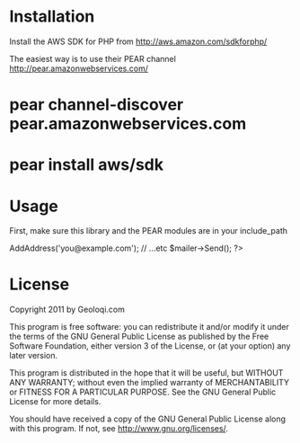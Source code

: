 Installation
============

Install the AWS SDK for PHP from http://aws.amazon.com/sdkforphp/

The easiest way is to use their PEAR channel
http://pear.amazonwebservices.com/

# pear channel-discover pear.amazonwebservices.com
# pear install aws/sdk

Usage
=====

First, make sure this library and the PEAR modules are in your include_path

<?php
require_once('AmazonSESMailer.php');

// Create a mailer class with your Amazon ID/Secret in the constructor
$mailer = new AmazonSESMailer('your id', 'your secret');

// Then use this object like you would use PHPMailer normally!
$mailer->AddAddress('you@example.com');
// ...etc
$mailer->Send();
?>

License
=======

Copyright 2011 by Geoloqi.com

This program is free software: you can redistribute it and/or modify
it under the terms of the GNU General Public License as published by
the Free Software Foundation, either version 3 of the License, or
(at your option) any later version.

This program is distributed in the hope that it will be useful,
but WITHOUT ANY WARRANTY; without even the implied warranty of
MERCHANTABILITY or FITNESS FOR A PARTICULAR PURPOSE.  See the
GNU General Public License for more details.

You should have received a copy of the GNU General Public License
along with this program.  If not, see <http://www.gnu.org/licenses/>.
